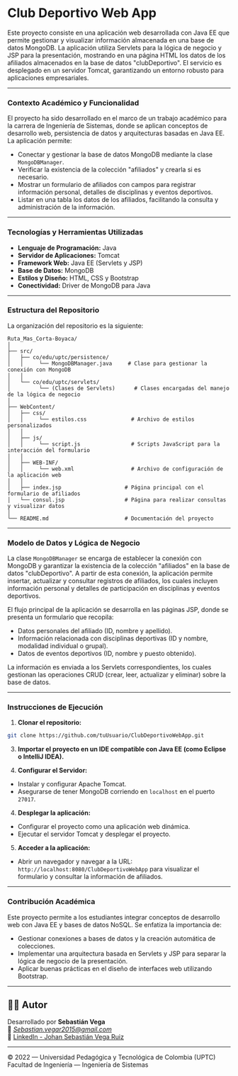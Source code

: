 # Club Deportivo Web App

Este proyecto consiste en una aplicación web desarrollada con Java EE que permite gestionar y visualizar información almacenada en una base de datos MongoDB. La aplicación utiliza Servlets para la lógica de negocio y JSP para la presentación, mostrando en una página HTML los datos de los afiliados almacenados en la base de datos "clubDeportivo". El servicio es desplegado en un servidor Tomcat, garantizando un entorno robusto para aplicaciones empresariales.

---

### Contexto Académico y Funcionalidad

El proyecto ha sido desarrollado en el marco de un trabajo académico para la carrera de Ingeniería de Sistemas, donde se aplican conceptos de desarrollo web, persistencia de datos y arquitecturas basadas en Java EE. 
La aplicación permite:
- Conectar y gestionar la base de datos MongoDB mediante la clase `MongoDBManager`.
- Verificar la existencia de la colección "afiliados" y crearla si es necesario.
- Mostrar un formulario de afiliados con campos para registrar información personal, detalles de disciplinas y eventos deportivos.
- Listar en una tabla los datos de los afiliados, facilitando la consulta y administración de la información.
---

### Tecnologías y Herramientas Utilizadas

- **Lenguaje de Programación:** Java
- **Servidor de Aplicaciones:** Tomcat
- **Framework Web:** Java EE (Servlets y JSP)
- **Base de Datos:** MongoDB
- **Estilos y Diseño:** HTML, CSS y Bootstrap
- **Conectividad:** Driver de MongoDB para Java

---

### Estructura del Repositorio

La organización del repositorio es la siguiente:
```
Ruta_Mas_Corta-Boyaca/
│
├── src/ 
│   ├── co/edu/uptc/persistence/
│   │     └── MongoDBManager.java     # Clase para gestionar la conexión con MongoDB
│   │
│   └── co/edu/uptc/servlets/
│         └── (Clases de Servlets)      # Clases encargadas del manejo de la lógica de negocio
│
├── WebContent/
│   ├── css/
│   │     └── estilos.css              # Archivo de estilos personalizados
│   │
│   ├── js/
│   │     └── script.js                # Scripts JavaScript para la interacción del formulario
│   │
│   ├── WEB-INF/
│   │     └── web.xml                  # Archivo de configuración de la aplicación web
│   │
│   ├── index.jsp                    # Página principal con el formulario de afiliados
│   └── consul.jsp                   # Página para realizar consultas y visualizar datos
│
└── README.md                        # Documentación del proyecto
```
---

### Modelo de Datos y Lógica de Negocio

La clase `MongoDBManager` se encarga de establecer la conexión con MongoDB y garantizar la existencia de la colección "afiliados" en la base de datos "clubDeportivo". A partir de esta conexión, la aplicación permite insertar, actualizar y consultar registros de afiliados, los cuales incluyen información personal y detalles de participación en disciplinas y eventos deportivos.

El flujo principal de la aplicación se desarrolla en las páginas JSP, donde se presenta un formulario que recopila:
- Datos personales del afiliado (ID, nombre y apellido).
- Información relacionada con disciplinas deportivas (ID y nombre, modalidad individual o grupal).
- Datos de eventos deportivos (ID, nombre y puesto obtenido).

La información es enviada a los Servlets correspondientes, los cuales gestionan las operaciones CRUD (crear, leer, actualizar y eliminar) sobre la base de datos.

---

### Instrucciones de Ejecución

1. **Clonar el repositorio:**
``` bash
git clone https://github.com/tuUsuario/ClubDeportivoWebApp.git
```

3. **Importar el proyecto en un IDE compatible con Java EE (como Eclipse o IntelliJ IDEA).**

4. **Configurar el Servidor:**
- Instalar y configurar Apache Tomcat.
- Asegurarse de tener MongoDB corriendo en `localhost` en el puerto `27017`.

4. **Desplegar la aplicación:**
- Configurar el proyecto como una aplicación web dinámica.
- Ejecutar el servidor Tomcat y desplegar el proyecto.

5. **Acceder a la aplicación:**
- Abrir un navegador y navegar a la URL: `http://localhost:8080/ClubDeportivoWebApp` para visualizar el formulario y consultar la información de afiliados.

---

### Contribución Académica

Este proyecto permite a los estudiantes integrar conceptos de desarrollo web con Java EE y bases de datos NoSQL. Se enfatiza la importancia de:
- Gestionar conexiones a bases de datos y la creación automática de colecciones.
- Implementar una arquitectura basada en Servlets y JSP para separar la lógica de negocio de la presentación.
- Aplicar buenas prácticas en el diseño de interfaces web utilizando Bootstrap.

---

## 👨‍🎓 Autor

Desarrollado por **Sebastián Vega**  
📧 *Sebastian.vegar2015@gmail.com*  
🔗 [LinkedIn - Johan Sebastián Vega Ruiz](https://www.linkedin.com/in/johan-sebastian-vega-ruiz-b1292011b/)

---

© 2022 — Universidad Pedagógica y Tecnológica de Colombia (UPTC)  
Facultad de Ingeniería — Ingeniería de Sistemas
